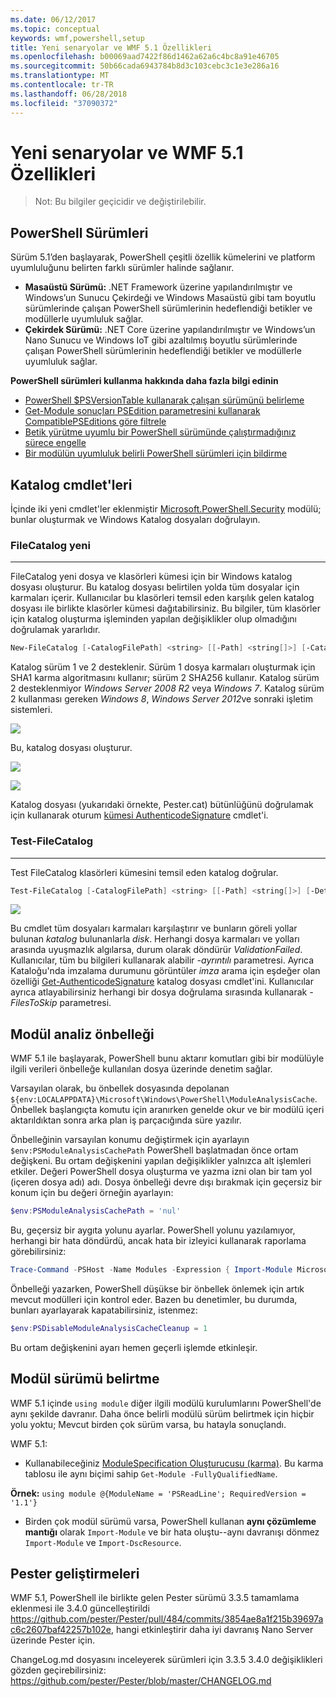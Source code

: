 ```yaml
---
ms.date: 06/12/2017
ms.topic: conceptual
keywords: wmf,powershell,setup
title: Yeni senaryolar ve WMF 5.1 Özellikleri
ms.openlocfilehash: b00069aad7422f86d1462a62a6c4bc8a91e46705
ms.sourcegitcommit: 50b66cada6943784b8d3c103cebc3c1e3e286a16
ms.translationtype: MT
ms.contentlocale: tr-TR
ms.lasthandoff: 06/28/2018
ms.locfileid: "37090372"
---
```

# <a name="new-scenarios-and-features-in-wmf-51"></a>Yeni senaryolar ve WMF 5.1 Özellikleri

> Not: Bu bilgiler geçicidir ve değiştirilebilir.

## <a name="powershell-editions"></a>PowerShell Sürümleri

Sürüm 5.1’den başlayarak, PowerShell çeşitli özellik kümelerini ve platform uyumluluğunu belirten farklı sürümler halinde sağlanır.

- **Masaüstü Sürümü:** .NET Framework üzerine yapılandırılmıştır ve Windows’un Sunucu Çekirdeği ve Windows Masaüstü gibi tam boyutlu sürümlerinde çalışan PowerShell sürümlerinin hedeflendiği betikler ve modüllerle uyumluluk sağlar.
- **Çekirdek Sürümü:** .NET Core üzerine yapılandırılmıştır ve Windows’un Nano Sunucu ve Windows IoT gibi azaltılmış boyutlu sürümlerinde çalışan PowerShell sürümlerinin hedeflendiği betikler ve modüllerle uyumluluk sağlar.

**PowerShell sürümleri kullanma hakkında daha fazla bilgi edinin**

- [PowerShell $PSVersionTable kullanarak çalışan sürümünü belirleme](/powershell/module/microsoft.powershell.core/about/about_automatic_variables)
- [Get-Module sonuçları PSEdition parametresini kullanarak CompatiblePSEditions göre filtrele](/powershell/module/microsoft.powershell.core/get-module)
- [Betik yürütme uyumlu bir PowerShell sürümünde çalıştırmadığınız sürece engelle](/powershell/gallery/concepts/script-psedition-support)
- [Bir modülün uyumluluk belirli PowerShell sürümleri için bildirme](/powershell/gallery/concepts/module-psedition-support)

## <a name="catalog-cmdlets"></a>Katalog cmdlet'leri

İçinde iki yeni cmdlet'ler eklenmiştir [Microsoft.PowerShell.Security](/powershell/module/microsoft.powershell.security) modülü; bunlar oluşturmak ve Windows Katalog dosyaları doğrulayın.

### <a name="new-filecatalog"></a>FileCatalog yeni
--------------------------------

FileCatalog yeni dosya ve klasörleri kümesi için bir Windows katalog dosyası oluşturur.
Bu katalog dosyası belirtilen yolda tüm dosyalar için karmaları içerir.
Kullanıcılar bu klasörleri temsil eden karşılık gelen katalog dosyası ile birlikte klasörler kümesi dağıtabilirsiniz.
Bu bilgiler, tüm klasörler için katalog oluşturma işleminden yapılan değişiklikler olup olmadığını doğrulamak yararlıdır.

```powershell
New-FileCatalog [-CatalogFilePath] <string> [[-Path] <string[]>] [-CatalogVersion <int>] [-WhatIf] [-Confirm] [<CommonParameters>]
```

Katalog sürüm 1 ve 2 desteklenir.
Sürüm 1 dosya karmaları oluşturmak için SHA1 karma algoritmasını kullanır; sürüm 2 SHA256 kullanır.
Katalog sürüm 2 desteklenmiyor *Windows Server 2008 R2* veya *Windows 7*.
Katalog sürüm 2 kullanması gereken *Windows 8*, *Windows Server 2012*ve sonraki işletim sistemleri.

![](../images/NewFileCatalog.jpg)

Bu, katalog dosyası oluşturur.

![](../images/CatalogFile1.jpg)

![](../images/CatalogFile2.jpg)

Katalog dosyası (yukarıdaki örnekte, Pester.cat) bütünlüğünü doğrulamak için kullanarak oturum [kümesi AuthenticodeSignature](/powershell/module/Microsoft.PowerShell.Security/Set-AuthenticodeSignature) cmdlet'i.

### <a name="test-filecatalog"></a>Test-FileCatalog
--------------------------------

Test FileCatalog klasörleri kümesini temsil eden katalog doğrular.

```powershell
Test-FileCatalog [-CatalogFilePath] <string> [[-Path] <string[]>] [-Detailed] [-FilesToSkip <string[]>] [-WhatIf] [-Confirm] [<CommonParameters>]
```

![](../images/TestFileCatalog.jpg)

Bu cmdlet tüm dosyaları karmaları karşılaştırır ve bunların göreli yollar bulunan *katalog* bulunanlarla *disk*.
Herhangi dosya karmaları ve yolları arasında uyuşmazlık algılarsa, durum olarak döndürür *ValidationFailed*.
Kullanıcılar, tüm bu bilgileri kullanarak alabilir *-ayrıntılı* parametresi.
Ayrıca Kataloğu'nda imzalama durumunu görüntüler *imza* arama için eşdeğer olan özelliği [Get-AuthenticodeSignature](/powershell/module/Microsoft.PowerShell.Security/Get-AuthenticodeSignature) katalog dosyası cmdlet'ini.
Kullanıcılar ayrıca atlayabilirsiniz herhangi bir dosya doğrulama sırasında kullanarak *- FilesToSkip* parametresi.

## <a name="module-analysis-cache"></a>Modül analiz önbelleği

WMF 5.1 ile başlayarak, PowerShell bunu aktarır komutları gibi bir modülüyle ilgili verileri önbelleğe kullanılan dosya üzerinde denetim sağlar.

Varsayılan olarak, bu önbellek dosyasında depolanan `${env:LOCALAPPDATA}\Microsoft\Windows\PowerShell\ModuleAnalysisCache`.
Önbellek başlangıçta komutu için aranırken genelde okur ve bir modülü içeri aktarıldıktan sonra arka plan iş parçacığında süre yazılır.

Önbelleğinin varsayılan konumu değiştirmek için ayarlayın `$env:PSModuleAnalysisCachePath` PowerShell başlatmadan önce ortam değişkeni.
Bu ortam değişkenini yapılan değişiklikler yalnızca alt işlemleri etkiler.
Değeri PowerShell dosya oluşturma ve yazma izni olan bir tam yol (içeren dosya adı) adı.
Dosya önbelleği devre dışı bırakmak için geçersiz bir konum için bu değeri örneğin ayarlayın:

```powershell
$env:PSModuleAnalysisCachePath = 'nul'
```

Bu, geçersiz bir aygıta yolunu ayarlar.
PowerShell yolunu yazılamıyor, herhangi bir hata döndürdü, ancak hata bir izleyici kullanarak raporlama görebilirsiniz:

```powershell
Trace-Command -PSHost -Name Modules -Expression { Import-Module Microsoft.PowerShell.Management -Force }
```

Önbelleği yazarken, PowerShell düşükse bir önbellek önlemek için artık mevcut modülleri için kontrol eder.
Bazen bu denetimler, bu durumda, bunları ayarlayarak kapatabilirsiniz, istenmez:

```powershell
$env:PSDisableModuleAnalysisCacheCleanup = 1
```

Bu ortam değişkenini ayarı hemen geçerli işlemde etkinleşir.

## <a name="specifying-module-version"></a>Modül sürümü belirtme

WMF 5.1 içinde `using module` diğer ilgili modülü kurulumlarını PowerShell'de aynı şekilde davranır.
Daha önce belirli modülü sürüm belirtmek için hiçbir yolu yoktu; Mevcut birden çok sürüm varsa, bu hatayla sonuçlandı.

WMF 5.1:

- Kullanabileceğiniz [ModuleSpecification Oluşturucusu (karma)](/dotnet/api/microsoft.powershell.commands.modulespecification.-ctor?view=powershellsdk-1.1.0#Microsoft_PowerShell_Commands_ModuleSpecification__ctor_System_Collections_Hashtable_).
Bu karma tablosu ile aynı biçimi sahip `Get-Module -FullyQualifiedName`.

**Örnek:** `using module @{ModuleName = 'PSReadLine'; RequiredVersion = '1.1'}`

- Birden çok modül sürümü varsa, PowerShell kullanan **aynı çözümleme mantığı** olarak `Import-Module` ve bir hata oluştu--aynı davranışı dönmez `Import-Module` ve `Import-DscResource`.

## <a name="improvements-to-pester"></a>Pester geliştirmeleri

WMF 5.1, PowerShell ile birlikte gelen Pester sürümü 3.3.5 tamamlama eklenmesi ile 3.4.0 güncelleştirildi https://github.com/pester/Pester/pull/484/commits/3854ae8a1f215b39697ac6c2607baf42257b102e, hangi etkinleştirir daha iyi davranış Nano Server üzerinde Pester için.

ChangeLog.md dosyasını inceleyerek sürümleri için 3.3.5 3.4.0 değişiklikleri gözden geçirebilirsiniz: https://github.com/pester/Pester/blob/master/CHANGELOG.md
